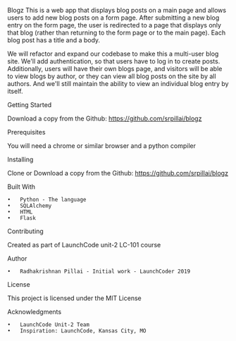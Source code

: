 Blogz
This is a web app that displays blog posts on a main page and allows users to add new blog posts on a form page. After submitting a new blog entry on the form page, the user is redirected to a page that displays only that blog (rather than returning to the form page or to the main page). Each blog post has a title and a body. 

We will refactor and expand our codebase to make this a multi-user blog site. We'll add authentication, so that users have to log in to create posts. Additionally, users will have their own blogs page, and visitors will be able to view blogs by author, or they can view all blog posts on the site by all authors. And we'll still maintain the ability to view an individual blog entry by itself.

Getting Started

Download a copy from the Github: https://github.com/srpillai/blogz

Prerequisites

You will need a chrome or similar browser and a python compiler

Installing

Clone or Download a copy from the Github: https://github.com/srpillai/blogz

Built With

	•	Python - The language
	•	SQLAlchemy
	•	HTML
	•	Flask

Contributing

Created as part of LaunchCode unit-2  LC-101 course

Author

	•	Radhakrishnan Pillai - Initial work - LaunchCoder 2019

License

This project is licensed under the MIT License 

Acknowledgments

	•	LaunchCode Unit-2 Team
	•	Inspiration: LaunchCode, Kansas City, MO

